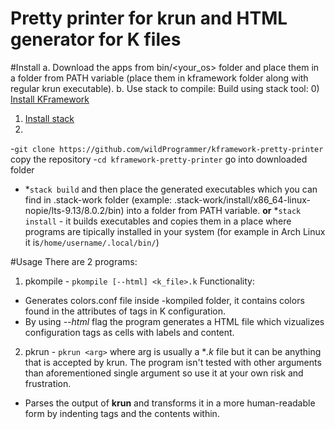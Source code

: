 # Pretty printer for krun and HTML generator for K files

#Install
a. Download the apps from bin/<your_os> folder and place them in a folder from PATH variable (place them in kframework folder along with regular krun executable).
b. Use stack to compile:
Build using stack tool: 
0) [Install KFramework](https://github.com/andreiarusoaie/k)
1) [Install stack](https://docs.haskellstack.org/en/stable/README/#how-to-install)
2) 
-```git clone https://github.com/wildProgrammer/kframework-pretty-printer``` copy the repository
-```cd kframework-pretty-printer``` go into downloaded folder
- *```stack build``` and then place the generated executables which you can find in .stack-work folder (example: .stack-work/install/x86_64-linux-nopie/lts-9.13/8.0.2/bin) into a folder from PATH variable.
  **or**
  *```stack install``` - it builds executables and copies them in a place where programs are tipically installed in your system (for example in Arch Linux it is```/home/username/.local/bin/```)


#Usage
There are 2 programs:
1. pkompile - ```pkompile [--html] <k_file>.k```
Functionality: 
* Generates colors.conf file inside <lang>-kompiled folder, it contains colors found in the attributes of tags in K configuration.
* By using *--html* flag the program generates a HTML file which vizualizes configuration tags as cells with labels and content.
2. pkrun - ```pkrun <arg>``` where arg is usually a **.k* file but it can be anything that is accepted by krun. The program isn't tested with other arguments than aforementioned single argument so use it at your own risk and frustration.
* Parses the output of **krun** and transforms it in a more human-readable form by indenting tags and the contents within.
